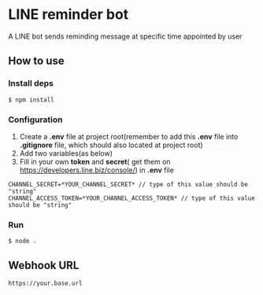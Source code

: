 # LINE reminder bot

A LINE bot sends reminding message at specific time appointed by user

## How to use

### Install deps

```shell
$ npm install
```

### Configuration
1. Create a **.env** file at project root(remember to add this **.env** file into **.gitignore** file, which should also located at project root)
2. Add two variables(as below)
3. Fill in your own **token** and **secret**( get them on https://developers.line.biz/console/) in **.env** file
```shell
CHANNEL_SECRET=*YOUR_CHANNEL_SECRET* // type of this value should be "string"
CHANNEL_ACCESS_TOKEN=*YOUR_CHANNEL_ACCESS_TOKEN* // type of this value should be "string"
```

### Run

```shell
$ node .
```

## Webhook URL

```
https://your.base.url
```
